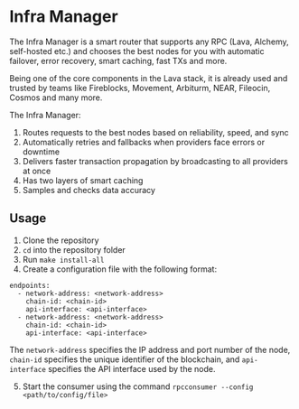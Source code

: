 # Infra Manager

The Infra Manager is a smart router that supports any RPC (Lava, Alchemy, self-hosted etc.) and chooses the best nodes for you with automatic failover, error recovery, smart caching, fast TXs and more.

Being one of the core components in the Lava stack, it is already used and trusted by teams like Fireblocks, Movement, Arbiturm, NEAR, Fileocin, Cosmos and many more.

The Infra Manager:
1) Routes requests to the best nodes based on reliability, speed, and sync
2) Automatically retries and fallbacks when providers face errors or downtime
3) Delivers faster transaction propagation by broadcasting to all providers at once
4) Has two layers of smart caching
6) Samples and checks data accuracy

## Usage
1. Clone the repository
2. `cd` into the repository folder
3. Run `make install-all`
4. Create a configuration file with the following format:

```
endpoints:
  - network-address: <network-address>
    chain-id: <chain-id>
    api-interface: <api-interface>
  - network-address: <network-address>
    chain-id: <chain-id>
    api-interface: <api-interface>
```
The `network-address` specifies the IP address and port number of the node, `chain-id` specifies the unique identifier of the blockchain, and `api-interface` specifies the API interface used by the node.

5. Start the consumer using the command `rpcconsumer --config <path/to/config/file>`
